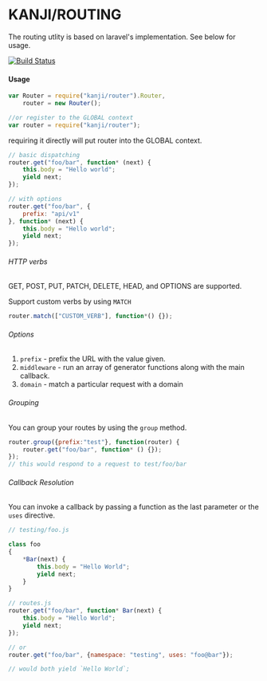 # KANJI/ROUTING

The routing utlity is based on laravel's implementation. See below for usage.

[![Build Status](https://travis-ci.org/jamoy/kanji-routing.svg)](https://travis-ci.org/jamoy/kanji-routing)

#### Usage

```js
var Router = require("kanji/router").Router,
    router = new Router();

//or register to the GLOBAL context
var router = require("kanji/router");
```

requiring it directly will put router into the GLOBAL context.

```js
// basic dispatching
router.get("foo/bar", function* (next) {
    this.body = "Hello world";
    yield next;
});

// with options
router.get("foo/bar", {
    prefix: "api/v1" 
}, function* (next) {
    this.body = "Hello world";
    yield next;
});
```

###### HTTP verbs

GET, POST, PUT, PATCH, DELETE, HEAD, and OPTIONS are supported.

Support custom verbs by using `MATCH`

```js
router.match(["CUSTOM_VERB"], function*() {});
```

###### Options

1. `prefix` - prefix the URL with the value given.
2. `middleware` - run an array of generator functions along with the main callback.
3. `domain` - match a particular request with a domain

###### Grouping

You can group your routes by using the `group` method.

```js
router.group({prefix:"test"}, function(router) {
    router.get("foo/bar", function* () {});
});
// this would respond to a request to test/foo/bar
```

###### Callback Resolution

You can invoke a callback by passing a function as the last parameter or the `uses` directive.
 
```js
// testing/foo.js

class foo
{
    *Bar(next) {
        this.body = "Hello World";
        yield next;
    }
}

// routes.js
router.get("foo/bar", function* Bar(next) {
    this.body = "Hello World";
    yield next;
});

// or 
router.get("foo/bar", {namespace: "testing", uses: "foo@bar"});

// would both yield `Hello World`; 

```
